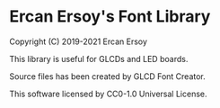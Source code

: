 # Ercan Ersoy's Font Library

Copyright (C) 2019-2021 Ercan Ersoy

This library is useful for GLCDs and LED boards.

Source files has been created by GLCD Font Creator.

This software licensed by CC0-1.0 Universal License.
